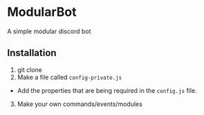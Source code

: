 # ModularBot
A simple modular discord bot

## Installation

1. git clone
2. Make a file called `config-private.js`
  -  Add the properties that are being required in the `config.js` file.
3. Make your own commands/events/modules
